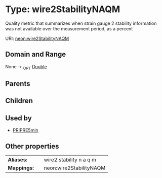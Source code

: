 
# Type: wire2StabilityNAQM


Quality metric that summarizes when strain gauge 2 stability information was not available  over the measurement period, as a percent

URI: [neon:wire2StabilityNAQM](https://data.neonscience.org/wire2StabilityNAQM)


## Domain and Range

None ->  <sub>OPT</sub> [Double](types/Double.md)

## Parents


## Children


## Used by

 * [PRIPRE5min](PRIPRE5min.md)

## Other properties

|  |  |  |
| --- | --- | --- |
| **Aliases:** | | wire2 stability n a q m |
| **Mappings:** | | neon:wire2StabilityNAQM |

